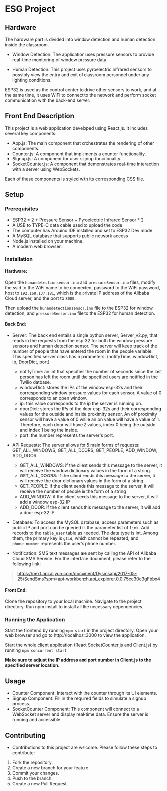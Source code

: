 # ESG Project

## Hardware
The hardware part is divided into window detection and human detection inside the classroom. 

* Window Detection:
The application uses pressure sensors to provide real-time monitoring of window pressure data.

* Human Detection:
 This project uses pyroelectric infrared sensors to possibly view the entry and exit of classroom personnel under any lighting conditions.

ESP32 is used as the control center to drive other sensors to work, and at the same time, it uses WiFi to connect to the network and perform socket communication with the back-end server.

## Front End Description

This project is a web application developed using React.js. It includes several key components:

* App.js: The main component that orchestrates the rendering of other components.
* Counter.js: A component that implements a counter functionality.
* Signup.js: A component for user signup functionality.
* SocketCounter.js: A component that demonstrates real-time interaction with a server using WebSockets.

Each of these components is styled with its corresponding CSS file.

## Setup
### Prerequisites

* ESP32 * 2 + Pressure Sensor + Pyroelectric Infrared Sensor * 2
* A USB to TYPE-C data cable used to upload the code
* The computer has Arduino IDE installed and set to ESP32 Dev mode
* A MySQL database that supports public network access
* Node.js installed on your machine.
* A modern web browser.

### Installation
#### Hardware:
Open the `hunandetectionsensor.ino` and `pressureSensor.ino` files, modify the ssid to the WiFi name to be connected, password to the WiFi password, host to `192.168.137.181`, which is the private IP address of the Alibaba Cloud server, and the port to `8000`.

Then upload the `hunandetectionsensor.ino` file to the ESP32 for window detection, and `pressureSensor.ino` file to the ESP32 for human detection.

#### Back End:
- Server: 
The back end entails a single python server, Server_v2.py, that reads in the requests from the esp-32 for both the window pressure sensors and human detection sensor. The server will keep track of the number of people that have entered the room in the people variable. This specified server class has 5 parameters: (notifyTime, windowDict, ip, DoorDict, port) 

    * notifyTime: an int that specifies the number of seconds since the last person has left the room until the specified users are notified in the Twilio datbase. 
    * windowDict: stores the IPs of the window esp-32s and their corresponding window pressure values for each sensor. A value of 0 corresponds to an open window. 
    * ip: this value corresponds to the ip the server is running on.
    * doorDict: stores the IPs of the door esp-32s and their corresponding values for the outside and inside proximity sensor. An off proximity sensor will have a value of 0 while an on value will have a value of 1. Therefore, each door will have 2 values, index 0 being the outside and index 1 being the inside.
    * port: the number represents the server's port.

- API Requests:
    The server allows for 5 main forms of requests: GET_ALL_WINDOWS, GET_ALL_DOORS, GET_PEOPLE, ADD_WINDOW, ADD_DOOR
    * GET_ALL_WINDOWS: if the client sends this message to the server, it will receive the window dictionary values in the form of a string.
    * GET_ALL_DOORS: if the client sends this message to the server, it will receive the door dictionary values in the form of a string.
    * GET_PEOPLE: if the client sends this message to the server, it will receive the number of people in the form of a string
    * ADD_WINDOW: if the client sends this message to the server, it will add a window esp-32 IP 
    * ADD_DOOR: if the client sends this message to the server, it will add a door esp-32 IP

- Database:
To access the MySQL database, access parameters such as public IP and port can be queried in the parameter list of `link`. Add records to the `table_user` table as needed. The data type is int. Among them, the primary key is `gtid`, which cannot be repeated, and `phone_number` represents the user's phone number.

- Notification:
SMS text messages are sent by calling the API of Alibaba Cloud SMS Service. For the interface document, please refer to the following link:
> https://next.api.aliyun.com/document/Dysmsapi/2017-05-25/SendSms?spm=api-workbench.api_explorer.0.0.75cc30c3gFbbx4

#### Front End:
Clone the repository to your local machine.
Navigate to the project directory.
Run npm install to install all the necessary dependencies.

### Running the Application

Start the frontend by running `npm start` in the project directory.
Open your web browser and go to http://localhost:3000 to view the application.

Start the whole client application (React SocketCounter.js and Client.js) by running `npm concurrent start`

**Make sure to adjust the IP address and port number in Client.js to the specified server location.**

## Usage

* Counter Component: Interact with the counter through its UI elements.
* Signup Component: Fill in the required fields to simulate a signup process.
* SocketCounter Component: This component will connect to a WebSocket server and display real-time data. Ensure the server is running and accessible.

## Contributing

* Contributions to this project are welcome. Please follow these steps to contribute:

1. Fork the repository.
2. Create a new branch for your feature.
3. Commit your changes.
4. Push to the branch.
5. Create a new Pull Request.
